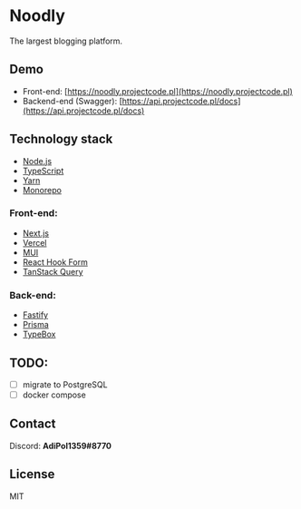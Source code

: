 # Noodly

The largest blogging platform.

## Demo

- Front-end: [https://noodly.projectcode.pl](https://noodly.projectcode.pl)
- Backend-end (Swagger): [https://api.projectcode.pl/docs](https://api.projectcode.pl/docs)

## Technology stack

- [Node.js](https://nodejs.org/en/)
- [TypeScript](https://www.typescriptlang.org/)
- [Yarn](https://yarnpkg.com/)
- [Monorepo](https://classic.yarnpkg.com/lang/en/docs/workspaces/)

### Front-end:

- [Next.js](https://nextjs.org/)
- [Vercel](https://vercel.com/)
- [MUI](https://mui.com/)
- [React Hook Form](https://react-hook-form.com/)
- [TanStack Query](https://tanstack.com/query/v4)

### Back-end:

- [Fastify](https://www.fastify.io/)
- [Prisma](https://www.prisma.io/)
- [TypeBox](https://www.npmjs.com/package/@sinclair/typebox/)

## TODO:

- [ ] migrate to PostgreSQL
- [ ] docker compose

## Contact

Discord: **AdiPol1359#8770**

## License

MIT
